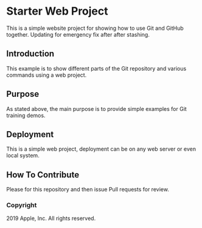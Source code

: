 # Starter Web Project

This is a simple website project for showing how to use Git and GitHub together.  Updating for emergency fix after after stashing.

## Introduction

This example is to show different parts of the Git repository and various commands using a web project.

## Purpose

As stated above, the main purpose is to provide simple examples for Git training demos.

## Deployment

This is a simple web project, deployment can be on any web server or even local system.

## How To Contribute

Please for this repository and then issue Pull requests for review.

### Copyright
2019 Apple, Inc.  All rights reserved.